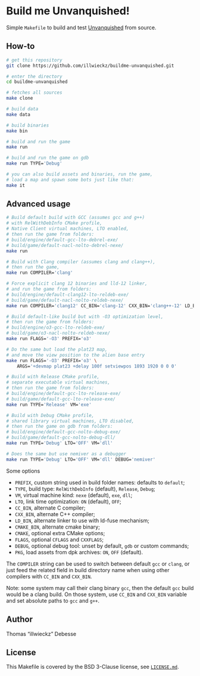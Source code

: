 Build me Unvanquished!
======================

Simple `Makefile` to build and test [Unvanquished](http://unvanquished.net/) from source.


How-to
------

```sh
# get this repository
git clone https://github.com/illwieckz/buildme-unvanquished.git

# enter the directory
cd buildme-unvanquished

# fetches all sources
make clone

# build data
make data

# build binaries
make bin

# build and run the game
make run

# build and run the game on gdb
make run TYPE='Debug'

# you can also build assets and binaries, run the game,
# load a map and spawn some bots just like that:
make it
```


Advanced usage
--------------

```sh
# Build default build with GCC (assumes gcc and g++)
# with RelWithDebInfo CMake profile,
# Native Client virtual machines, LTO enabled,
# then run the game from folders:
# build/engine/default-gcc-lto-debrel-exe/
# build/game/default-nacl-nolto-debrel-nexe/
make run

# Build with Clang compiler (assumes clang and clang++),
# then run the game,
make run COMPILER='clang'

# Force explicit clang 12 binaries and lld-12 linker,
# and run the game from folders:
# build/engine/default-clang12-lto-reldeb-exe/
# build/game/default-nacl-nolto-reldeb-nexe/
make run COMPILER='clang12' CC_BIN='clang-12' CXX_BIN='clang++-12' LD_BIN='lld-12'

# Build default-like build but with -O3 optimization level,
# then run the game from folders:
# build/engine/o3-gcc-lto-reldeb-exe/
# build/game/o3-nacl-nolto-reldeb-nexe/
make run FLAGS='-O3' PREFIX='o3'

# Do the same but load the plat23 map,
# and move the view position to the alien base entry
make run FLAGS='-O3' PREFIX='o3' \
	ARGS='+devmap plat23 +delay 100f setviewpos 1893 1920 0 0 0'

# Build with Release CMake profile,
# separate executable virtual machines,
# then run the game from folders:
# build/engine/default-gcc-lto-release-exe/
# build/game/default-gcc-lto-release-exe/
make run TYPE='Release' VM='exe'

# Build with Debug CMake profile,
# shared library virtual machines, LTO disabled,
# then run the game on gdb from folders:
# build/engine/default-gcc-nolto-debug-exe/
# build/game/default-gcc-nolto-debug-dll/
make run TYPE='Debug' LTO='OFF' VM='dll'

# Does the same but use nemiver as a debugger
make run TYPE='Debug' LTO='OFF' VM='dll' DEBUG='nemiver'
```

Some options

- `PREFIX`, custom string used in build folder names: defaults to `default`;
- `TYPE`, build type: `RelWithDebInfo` (default), `Release`, `Debug`;
- `VM`, virtual machine kind: `nexe` (default), `exe`, `dll`;
- `LTO`, link time optimization: `ON` (default), `OFF`;
- `CC_BIN`, alternate C compiler;
- `CXX_BIN`, alternate C++ compiler;
- `LD_BIN`, alternate linker to use with ld-fuse mechanism;
- `CMAKE_BIN`, alternate cmake binary;
- `CMAKE`, optional extra CMake options;
- `FLAGS`, optional `CFLAGS` and `CXXFLAGS`;
- `DEBUG`, optional debug tool: unset by default, `gdb` or custom commands;
- `PKG`, load assets from dpk archives: `ON`, `OFF` (default).

The `COMPILER` string can be used to switch between default `gcc` or `clang`, or just feed the related field in build directory name when using other compilers with `CC_BIN` and `CXX_BIN`.

Note: some system may call their clang binary `gcc`, then the default `gcc` build would be a clang build. On those system, use `CC_BIN` and `CXX_BIN` variable and set absolute paths to `gcc` and `g++`.


Author
------

Thomas “illwieckz” Debesse


License
-------

This Makefile is covered by the BSD 3-Clause license, see [`LICENSE.md`](LICENSE.md).
